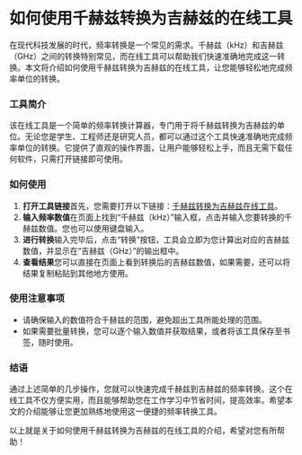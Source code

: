 如何使用千赫兹转换为吉赫兹的在线工具
==================

在现代科技发展的时代，频率转换是一个常见的需求。千赫兹（kHz）和吉赫兹（GHz）之间的转换特别常见，而在线工具可以帮助我们快速准确地完成这一转换。本文将介绍如何使用千赫兹转换为吉赫兹的在线工具，让您能够轻松地完成频率单位的转换。

### 工具简介

该在线工具是一个简单的频率转换计算器，专门用于将千赫兹转换为吉赫兹的单位。无论您是学生、工程师还是研究人员，都可以通过这个工具快速准确地完成频率单位的转换。它提供了直观的操作界面，让用户能够轻松上手，而且无需下载任何软件，只需打开链接即可使用。

### 如何使用

1. **打开工具链接**首先，您需要打开以下链接：[千赫兹转换为吉赫兹在线工具](https://www.onlinecalculatorsfree.com/zh-tw/convert/kilohertz-to-gigahertz.html)。
2. **输入频率数值**在页面上找到“千赫兹（kHz）”输入框，点击并输入您要转换的千赫兹数值。您也可以使用键盘输入。
3. **进行转换**输入完毕后，点击“转换”按钮，工具会立即为您计算出对应的吉赫兹数值，并显示在“吉赫兹（GHz）”的输出框中。
4. **查看结果**您可以直接在页面上看到转换后的吉赫兹数值，如果需要，还可以将结果复制粘贴到其他地方使用。

### 使用注意事项

- 请确保输入的数值符合千赫兹的范围，避免超出工具所能处理的范围。
- 如果需要批量转换，您可以逐个输入数值并获取结果，或者将该工具保存至书签，随时使用。

### 结语

通过上述简单的几步操作，您就可以快速完成千赫兹到吉赫兹的频率转换。这个在线工具不仅方便实用，而且能够帮助您在工作学习中节省时间，提高效率。希望本文的介绍能够让您更加熟练地使用这一便捷的频率转换工具。

以上就是关于如何使用千赫兹转换为吉赫兹的在线工具的介绍，希望对您有所帮助！